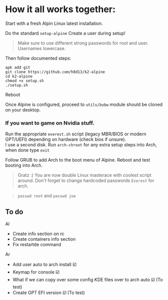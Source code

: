 # How it all works together:

Start with a fresh Alpin Linux latest installation.

Do the standard `setup-alpine`
Create a user during setup!
> Make sure to use different strong passwords for root and user. Usernames lowercase.

Then follow documented steps:
```
apk add git
git clone https://github.com/h8d13/k2-alpine
cd k2-alpine
chmod +x setup.sh
./setup.sh
```
Reboot

Once Alpine is configured, proceed to `utils/bobw` module should be cloned on your desktop.


### If you want to game on Nvidia stuff. 
Run the appropriate `everest.sh` script (legacy MBR/BIOS or modern GPT/UEFI) depending on hardware (check bios if unsure).  
I use a second disk. 
Run `arch-chroot` for any extra setup steps into Arch, when done type `exit`

Follow GRUB to add Arch to the boot menu of Alpine.
Reboot and test booting into Arch.

> Gratz :) You are now double Linux masterace with coolest script around. 
> Don't forget to change hardcoded passwords `Everest` for arch.

> `passwd root` and `passwd joe`

## To do

Al
- Create info section on rc
- Create containers info section
- Fix restartde command

Ar
- Add user auto to arch install ☑️
- Keymap for console ☑️
- What if we can copy over some config KDE files over to arch auto ☑️ (To test) 
- Create GPT EFI version ☑️ (To test) 


